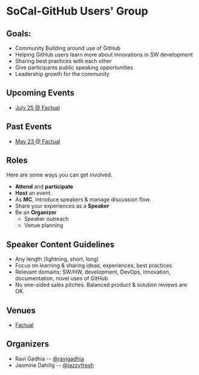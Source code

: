# SoCal-GitHub Users' Group

## Goals:
- Community Building around use of GitHub
- Helping GitHub users learn more about innovations in SW development
- Sharing best practices with each other
- Give participants public speaking opportunities
- Leadership growth for the community


## Upcoming Events
- [July 25 @ Factual](events/2_July25.md)


## Past Events
- [May 23 @ Factual](events/1_May23.md)

## Roles
 Here are some ways you can get involved.
- __Attend__ and __participate__
- __Host__ an event.
- As __MC__, introduce speakers & manage discussion flow.  
- Share your experiences as a __Speaker__
- Be an __Organizer__
  - Speaker outreach
  - Venue planning

## Speaker Content Guidelines
- Any length (lightning, short, long)
- Focus on learning & sharing ideas, experiences, best practices
- Relevant domains: SW/HW, development, DevOps, innovation, documentation, novel uses of GitHub
- No one-sided sales pitches.  Balanced product & solution reviews are OK.

## Venues
- [Factual](venues/Factual.md)


## Organizers
- Ravi Gadhia -- [@ravigadhia](https://github.com/ravigadhia)
- Jasmine Dahilig -- [@jazzyfresh](https://github.com/jazzyfresh)
